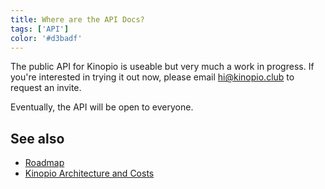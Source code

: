 ```yaml
---
title: Where are the API Docs?
tags: ['API']
color: '#d3badf'
---
```


The public API for Kinopio is useable but very much a work in progress. If you're interested in trying it out now, please email [hi@kinopio.club](mailto:hi@kinopio.club) to request an invite.

Eventually, the API will be open to everyone.

## See also

- [Roadmap](https://kinopio.club/-kinopio-roadmap-6TRE21gchHI7alHLuwzd5)
- [Kinopio Architecture and Costs](https://kinopio.club/kinopio-architecture-and-costs-JOGXFJ0FEMpS3crbh6U9k)